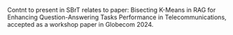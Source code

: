 Contnt to present in SBrT relates to paper: Bisecting K-Means in RAG for Enhancing Question-Answering Tasks Performance in Telecommunications, accepted as a workshop paper in Globecom 2024.
